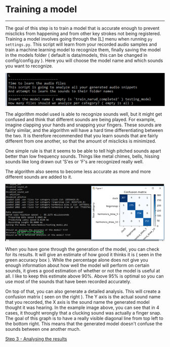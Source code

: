 # Training a model
----

The goal of this step is to train a model that is accurate enough to prevent misclicks from happening and from other key strokes not being registered. 
Training a model involves going through the [L] menu when running `py settings.py`. 
This script will learn from your recorded audio samples and train a machine learning model to recognize them, finally saving the model in the models folder ( default is data/models, this can be changed in config/config.py ).
Here you will choose the model name and which sounds you want to recognize.

![L menu](media/settings-train.png)

The algorithm model used is able to recognize sounds well, but it might get confused and think that different sounds are being played.
For example, imagine clapping your hands and snapping your fingers. These sounds are fairly similar, and the algorithm will have a hard time differentiating between the two.
It is therefore recommended that you learn sounds that are fairly different from one another, so that the amount of misclicks is minimized.

One simple rule is that it seems to be able to tell high pitched sounds apart better than low frequency sounds. 
Things like metal chimes, bells, hissing sounds like long drawn out 'S'es or 'F's are recognized really well.

The algorithm also seems to become less accurate as more and more different sounds are added to it. 

![Results](media/settings-train-result.png)

When you have gone through the generation of the model, you can check for its results. It will give an estimate of how good it thinks it is ( seen in the green accuracy box ).
While the percentage alone does not give you enough information about how well the model will perform on certain sounds, it gives a good estimation of whether or not the model is useful at all.
I like to keep this estimate above 90%. Above 95% is optimal so you can use most of the sounds that have been recorded accurately.

On top of that, you can also generate a detailed analysis. This will create a confusion matrix ( seen on the right ).
The Y axis is the actual sound name that you recorded, the X axis is the sound name the generated model thought it was hearing.
In the example image above, you can see that in 4 cases, it thought wrongly that a clucking sound was actually a finger snap.
The goal of this graph is to have a really visible diagonal line from top left to the bottom right. This means that the generated model doesn't confuse the sounds between one another much.

[Step 3 - Analysing the results](ANALYSING.md)